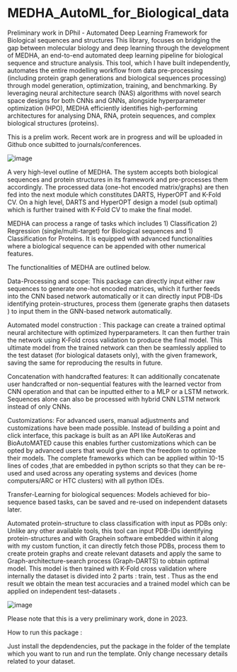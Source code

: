 # MEDHA_AutoML_for_Biological_data
 Preliminary work in DPhil - Automated Deep Learning Framework  for Biological sequences and structures
This library, focuses on bridging the gap between molecular biology and deep learning through the development of MEDHA, an end-to-end automated deep learning pipeline for biological sequence and structure analysis. This tool, which I have built independently, automates the entire modelling workflow from data pre-processing (including protein graph generations and biological sequences processing) through model generation, optimization, training, and benchmarking. By leveraging neural architecture search (NAS) algorithms with novel search space designs for both CNNs and GNNs, alongside hyperparameter optimization (HPO), MEDHA efficiently identifies high-performing architectures for analysing DNA, RNA, protein sequences, and complex biological structures (proteins).  

This is a prelim work. Recent work are in progress and will be uploaded in Github once subitted to journals/conferences.

![image](https://github.com/user-attachments/assets/78de681d-e25f-464b-a352-98ea901d328a)

 A very high-level outline of MEDHA. The system 
accepts both biological sequences and protein structures in its 
framework and pre-processes them accordingly. The processed 
data (one-hot encoded matrix/graphs) are then fed into the next 
module which constitutes DARTS, HyperOPT and K-Fold CV. 
On a high level, DARTS and HyperOPT design a model (sub
optimal) which is further trained with K-Fold CV to make the 
final model.

MEDHA can process a range of tasks which includes 1) Classification 2) Regression (single/multi-target) for Biological sequences and 1) Classification for Proteins. It is equipped with advanced functionalities where a biological sequence can be appended with other numerical features. 

The functionalities of MEDHA are outlined below. 

Data-Processing and scope: This package can directly input either raw sequences to generate one-hot encoded matrices, which it further feeds 
into the CNN based network automatically or  it can directly input PDB-IDs identifying protein-structures, process them (generate graphs then 
datasets ) to  input them in the GNN-based network automatically. 

Automated model construction : This package can create a trained optimal 
neural architecture with optimized hyperparameters. It can then further train the network using K-Fold cross validation to produce the final 
model. This ultimate model from the trained network can then be seamlessly applied to the test dataset (for biological datasets only), with the given framework, saving the 
same for reproducing the results in future.   

Concatenation with handcrafted features: It can additionally concatenate user handcrafted or non-sequential features with the learned vector 
from CNN operation and that can be inputted either to a MLP or a LSTM network. Sequences alone can also be processed with hybrid CNN
LSTM network instead of only CNNs. 

Customizations: For advanced users,  manual adjustments and customizations have been made possible. Instead of building a point and click 
interface,  this package is built as an API like AutoKeras and BioAutoMATED cause this enables further customizations which can be opted by 
advanced users that would  give them the freedom to optimize their models. The complete frameworks which can be applied within 10-15 lines of 
codes ,that are embedded in python scripts so that they can be re-used and used across any operating systems and devices (home 
computers/ARC or HTC clusters) with all python IDEs.  
 
Transfer-Learning for biological sequences: Models achieved for bio-sequence based tasks, can be saved and re-used on independent datasets 
later. 

Automated protein-structure to class classification with  input as PDBs only: Unlike any other available tools, this tool can input PDB-IDs 
identifying protein-structures and with Graphein software embedded within it along with my  custom function, it can directly fetch those PDBs, process them to create protein
graphs and create relevant datasets and apply the same to Graph-architecture-search process (Graph-DARTS) to obtain 
optimal model. This model is then trained with K-Fold cross validation where internally the dataset is divided into 2 parts : train, test . Thus as the end result we obtain  the mean test accuracies and a 
trained model which can be applied on independent test-datasets . 

![image](https://github.com/user-attachments/assets/f47f1c10-b677-428a-922d-49a9cd50c7a8)


Please note that this is a very preliminary work, done in 2023.

How to run this package :

Just install the depdendencies, put the package in the folder of the template which you want to run and run the template. Only change necessary details related to your dataset.

